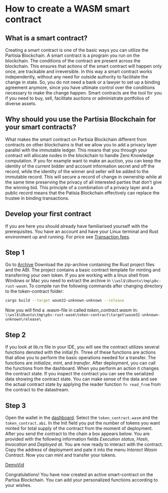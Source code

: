 # How to create a WASM smart contract


## What is a smart contract?

Creating a smart contract is one of the basic ways you can utilize the Partisia Blockchain. A smart contract is a program you run on the blockchain. The conditions of the contract are present across the blockchain. This ensures that actions of the smart contract will happen only once, are trackable and irreversible. In this way a smart contract works independently, without any need for outside authority to facilitate the change in state. So, you do not need a bank or a lawyer to set up a binding agreement anymore, since you have ultimate control over the conditions necessary to make the change happen. Smart contracts are the tool for you if you need to buy, sell, facilitate auctions or administrate portfolios of diverse assets.

## Why should you use the Partisia Blockchain for your smart contracts?

What makes the smart contract on Partisia Blockchain different from contracts on other blockchains is that we allow you to add a privacy layer parallel with the immutable ledger. This means that you through your contract will allocate nodes in the blockchain to handle Zero Knowledge computation. If you for example want to make an auction, you can keep the identity of the current bidder and account information secret and off the record, while the identity of the winner and seller will be added to the immutable record. This will secure a record of change in ownership while at the same time preserving the privacy of all interested parties that don’t give the winning bid. This principle of a combination of a privacy layer and a public record means that the Patisia Blockchain effectively can replace the trustee in binding transactions.

## Develop your first contract
 
If you are here you should already have familiarised yourself with the prerequisites. 
You have an account and have your Linux terminal and Rust environment up and running.
For price see [Transaction fees](transactions.md).

## Step 1

Go to [Archive](TransferContractv3.zip)
Download the zip-archive containing the Rust project files and the ABI. The project contains a basic contract template for minting and transferring your own token. If you are working with a linux shell from Windows or Mac you need to extract the archive in `\\wsl$\Ubuntu\tmp\pbc-rust-wasm\`
To compile run the following commands after changing directory to the  token-contract folder:
```` bash
cargo build --target wasm32-unknown-unknown --release
````
Now you will find a .wasm-file in called *token_contract.wasm* in: `\\wsl$\Ubuntu\tmp\pbc-rust-wasm\token-contract\target\wasm32-unknown-unknown\release\`

## Step 2

If you look at lib.rs file in your IDE, you will see the contract utilizes several functions denoted with the initial *fn*. Three of these functions are actions that allow you to perform the basic operations needed for a transfer. The functions are *initialize*, *mint*, and *transfer*. After deployment, you can call the functions from the dashboard. When you perform an action it changes the contract state. If you inspect the contract you can see the serialized data showing the contract state. You can make sense of the data and see the actual contract state by applying the reader function `fn read_from` from the contract to the datastream.

## Step 3

Open the wallet in the [dashboard](https://dashboard.partisiablockchain.com/wallet/upload_wasm). Select the `token_contract.wasm` and the `token_contract.abi`. In the Init field you put the number of tokens you want minted for total supply of the contract from the moment of deployment. After you send the contract to the chain a box appears below. You are provided with the following information fields *Execution status*, *Hash*, *Invocation* and *Deployed at*.
You are now ready to interact with the contract. Copy the address of deployment and pate it into the menu *Interact Wasm Contract*. Now you can mint and transfer your tokens.

[DemoVid](https://youtu.be/qV2grtWDxUE)


Congratulations! You have now created an active smart-contract on the Partisa Blockchain. You can add your personalized functions according to your wishes.  

